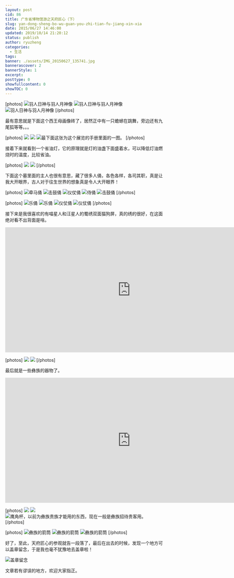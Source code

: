 ```yaml
---
layout: post
cid: 86
title: 广东省博物馆游之天府匠心（下）
slug: yan-dong-sheng-bo-wu-guan-you-zhi-tian-fu-jiang-xin-xia
date: 2015/06/27 14:46:00
updated: 2019/10/14 21:20:12
status: publish
author: ryuzheng
categories: 
  - 生活
tags: 
banner: ./assets/IMG_20150627_135741.jpg
bannerascover: 2
bannerStyle: 1
excerpt: 
posttype: 0
showfullcontent: 0
showTOC: 0
---
```



[photos]
![羽人日神与羽人月神像](./assets/IMG_20150627_135135.jpg)
![羽人日神与羽人月神像](./assets/11.pic_hd.jpg)
![羽人日神与羽人月神像](./assets/12.pic_hd.jpg-90)
[/photos]

最有意思就是下面这个西王母画像砖了，居然正中有一只蟾蜍在跳舞，旁边还有九尾狐等等。。。

[photos]
![](./assets/IMG_20150627_135215.jpg)
![](./assets/IMG_20150627_135300.jpg)
![最下面这张为这个展览的手册里面的一图。](./assets/IMG_20150627_191508.jpg)
[/photos]

接着下来就看到一个省油灯，它的原理就是灯的油盏下面盛着水，可以降低灯油燃烧时的温度，比较省油。

[photos]
![](./assets/IMG_20150627_135741.jpg)
![](./assets/IMG_20150627_191433.jpg)
[/photos]

下面这个墓里面的主人也很有意思，藏了很多人俑，各色各样，各司其职，真是让我大开眼界，古人对于往生世界的想象真是令人大开眼界！

[photos]
![牵马俑](./assets/牵马俑.jpg)
![击鼓俑](./assets/击鼓俑.jpg)
![仪仗俑](./assets/仪仗俑.jpg)
![侍俑](./assets/IMG_20150627_135904.jpg-90)
![击鼓俑](./assets/IMG_20150627_135914.jpg-90)
[/photos]

[photos]
![乐俑](./assets/IMG_20150627_135919.jpg-90)
![乐俑](./assets/IMG_20150627_135925.jpg-90)
![仪仗俑](./assets/IMG_20150627_135937.jpg-90)
![仪仗俑](./assets/IMG_20150627_135945.jpg)
[/photos]

接下来是我很喜欢的有喵星人和汪星人的蜀绣双面猫狗屏，真的绣的很好，在这面绝对看不出背面是啥。

<iframe height=400 width=800 src='http://player.youku.com/embed/XMTI3MTkyMDU3Ng==' frameborder=0 'allowfullscreen'></iframe>

[photos]
![](./assets/IMG_20150627_140623.jpg-90)
![](./assets/IMG_20150627_140806.jpg-90)
[/photos]

最后就是一些彝族的器物了。

<iframe height=400 width=800 src='http://player.youku.com/embed/XMTI3MTkyMjE0OA==' frameborder=0 'allowfullscreen'></iframe>

[photos]
![](./assets/IMG_20150627_141131.jpg-90)
![](./assets/IMG_20150627_141143.jpg)
![鹰角杯，以前为彝族贵族才能用的东西，现在一般是彝族招待贵客用。](./assets/IMG_20150627_141150.jpg-90)
[/photos]

[photos]
![彝族的箭筒](./assets/IMG_20150627_141217.jpg)
![彝族的箭筒](./assets/IMG_20150627_141224.jpg)
![彝族的箭筒](./assets/IMG_20150627_141232.jpg)
[/photos]

好了，至此，天府匠心的参观就告一段落了，最后在出去的时候，发现一个地方可以盖章留念，于是我也毫不犹豫地去盖章啦！

![盖章留念](./assets/IMG_20150627_191413.jpg)

文章若有谬误的地方，欢迎大家指正。